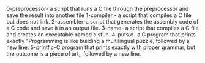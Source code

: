 0-preprocessor- a script that runs a C file through the preprocessor and save the result into another file
1-compiler - a script that compiles a C file but does not link.
2-assembler-a script that generates the assembly code of a C code and save it in an output file.
 3-name- a script that compiles a C file and creates an executable named cisfun.
4-puts.c- a C program that prints exactly "Programming is like building a multilingual puzzle, followed by a new line.
5-printf.c-C program that prints exactly with proper grammar, but the outcome is a piece of art,, followed by a new line.
